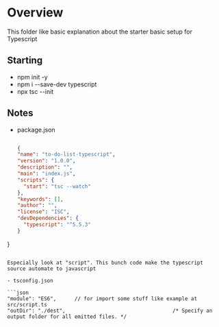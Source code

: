 # Overview

This folder like basic explanation about the starter basic setup for Typescript


## Starting

- npm init -y
- npm i --save-dev typescript
- npx tsc --init

## Notes

- package.json
  
  ```json

  {
  "name": "to-do-list-typescript",
  "version": "1.0.0",
  "description": "",
  "main": "index.js",
  "scripts": {
    "start": "tsc --watch"
  },
  "keywords": [],
  "author": "",
  "license": "ISC",
  "devDependencies": {
    "typescript": "^5.5.3"
  }
}
  ```

Especially look at "script". This bunch code make the typescript source automate to javascript 

- tsconfig.json

```json
 "module": "ES6",      // for import some stuff like example at src/script.ts
  "outDir": "./dest",                                   /* Specify an output folder for all emitted files. */
```
